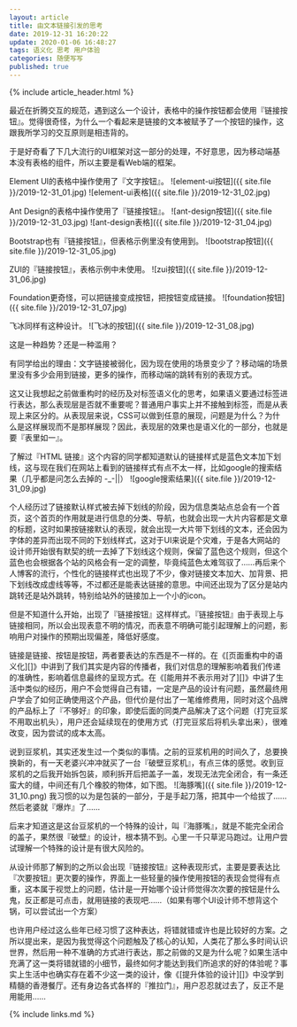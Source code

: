 ```yaml
---
layout: article
title: 由文本链接引发的思考
date: 2019-12-31 16:20:22
update: 2020-01-06 16:48:27
tags: 语义化 思考 用户体验
categories: 随便写写
published: true
---
```


{% include article_header.html %}

最近在折腾交互的规范，遇到这么一个设计，表格中的操作按钮都会使用『链接按钮』。觉得很奇怪，为什么一个看起来是链接的文本被赋予了一个按钮的操作，这跟我所学习的交互原则是相违背的。

于是好奇看了下几大流行的UI框架对这一部分的处理，不好意思，因为移动端基本没有表格的组件，所以主要是看Web端的框架。

Element UI的表格中操作使用了『文字按钮』。
![element-ui按钮]({{ site.file }}/2019-12-31_01.jpg)
![element-ui表格]({{ site.file }}/2019-12-31_02.jpg)

Ant Design的表格中操作使用了『链接按钮』。
![ant-design按钮]({{ site.file }}/2019-12-31_03.jpg)
![ant-design表格]({{ site.file }}/2019-12-31_04.jpg)

Bootstrap也有『链接按钮』，但表格示例里没有使用到。
![bootstrap按钮]({{ site.file }}/2019-12-31_05.jpg)

ZUI的『链接按钮』，表格示例中未使用。
![zui按钮]({{ site.file }}/2019-12-31_06.jpg)

Foundation更奇怪，可以把链接变成按钮，把按钮变成链接。
![foundation按钮]({{ site.file }}/2019-12-31_07.jpg)

飞冰同样有这种设计。
![飞冰的按钮]({{ site.file }}/2019-12-31_08.jpg)

这是一种趋势？还是一种滥用？

有同学给出的理由：文字链接被弱化，因为现在使用的场景变少了？移动端的场景里没有多少会用到链接，更多的操作，而移动端的跳转有别的表现方式。

这又让我想起之前做重构时的经历及对标签语义化的思考，如果语义要通过标签进行表达，那么表现层是否就不重要呢？普通用户事实上并不接触到标签，而是从表现上来区分的。从表现层来说，CSS可以做到任意的展现，问题是为什么？为什么是这样展现而不是那样展现？因此，表现层的效果也是语义化的一部分，也就是要『表里如一』。

了解过『HTML 链接』这个内容的同学都知道默认的链接样式是蓝色文本加下划线，这与现在我们在网站上看到的链接样式有点不太一样，比如google的搜索结果（几乎都是问怎么去掉的 -_-||）
![google搜索结果]({{ site.file }}/2019-12-31_09.jpg)

个人经历过了链接默认样式被去掉下划线的阶段，因为信息类站点总会有一个首页，这个首页的作用就是进行信息的分类、导航，也就会出现一大片内容都是文章的标题，这时如果按链接默认的表现，就会出现一大片带下划线的文本，还会因为字体的差异而出现不同的下划线样式，这对于UI来说是个灾难，于是各大网站的设计师开始很有默契的统一去掉了下划线这个规则，保留了蓝色这个规则，但这个蓝色也会根据各个站的风格会有一定的调整，毕竟纯蓝色太难驾驭了……再后来个人博客的流行，个性化的链接样式也出现了不少，像对链接文本加大、加背景、把下划线改成虚线等等，不过都还是能表达链接的意思。中间还出现为了区分是站内跳转还是站外跳转，特别给站外的链接加上一个小的icon。

但是不知道什么开始，出现了『链接按钮』这样样式。『链接按钮』由于表现上与链接相同，所以会出现表意不明的情况，而表意不明确可能引起理解上的问题，影响用户对操作的预期出现偏差，降低好感度。

链接是链接、按钮是按钮，两者要表达的东西是不一样的。在《[页面重构中的语义化][]》中讲到了我们其实是内容的传播者，我们对信息的理解影响着我们传递的准确性，影响着信息最终的呈现方式。在《[能用并不表示用对了][]》中讲了生活中类似的经历，用户不会觉得自己有错，一定是产品的设计有问题，虽然最终用户学会了如何正确使用这个产品，但代价是付出了一笔维修费用，同时对这个品牌的产品标上了『不够好』的印象，即使后面的同类产品解决了这个问题（打完豆浆不用取出机头），用户还会延续现在的使用方式（打完豆浆后将机头拿出来），很难改变，因为尝试的成本太高。

说到豆浆机，其实还发生过一个类似的事情。之前的豆浆机用的时间久了，总要换换新的，有一天老婆兴冲冲就买了一台『破壁豆浆机』，有点三体的感觉。收到豆浆机的之后我开始拆包装，顺利拆开后把盖子一盖，发现无法完全闭合，有一条还蛮大的缝，中间还有几个橡胶的物体，如下图。
![海豚嘴]({{ site.file }}/2019-12-31_10.png)
我习惯的以为是包装的一部分，于是手起刀落，把其中一个给拔了……然后老婆就『爆炸』了……

后来才知道这是这台豆浆机的一个特殊的设计，叫『海豚嘴』，就是不能完全闭合的盖子，果然很『破壁』的设计，根本猜不到。心里一千只草泥马跑过。让用户尝试理解一个特殊的设计是有很大风险的。

从设计师那了解到的之所以会出现『链接按钮』这种表现形式，主要是要表达比『次要按钮』更次要的操作，界面上一些轻量的操作使用按钮的表现会觉得有点重，这本属于视觉上的问题，估计是一开始哪个设计师觉得次次要的按钮是什么鬼，反正都是可点击，就用链接的表现吧……（如果有哪个UI设计师不想背这个锅，可以尝试出一个方案）

也许用户经过这么些年已经习惯了这种表达，将错就错或许也是比较好的方案。之所以提出来，是因为我觉得这个问题触及了核心的认知，人类花了那么多时间认识世界，然后用一种不准确的方式进行表达，那之前做的又是为什么呢？如果生活中充满了这一类将错就错的小细节，最终如何才能达到我们所追求的好的体验呢？事实上生活中也确实存在着不少这一类的设计，像《[提升体验的设计][]》中没学到精髓的香港餐厅。还有身边各式各样的『推拉门』，用户忍忍就过去了，反正不是用能用……

{% include links.md %}